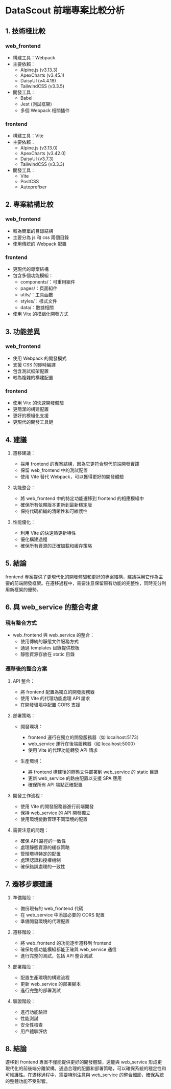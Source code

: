# DataScout 前端專案比較分析

## 1. 技術棧比較

### web_frontend
- 構建工具：Webpack
- 主要依賴：
  - Alpine.js (v3.13.3)
  - ApexCharts (v3.45.1)
  - DaisyUI (v4.4.19)
  - TailwindCSS (v3.3.5)
- 開發工具：
  - Babel
  - Jest (測試框架)
  - 多個 Webpack 相關插件

### frontend
- 構建工具：Vite
- 主要依賴：
  - Alpine.js (v3.13.0)
  - ApexCharts (v3.42.0)
  - DaisyUI (v3.7.3)
  - TailwindCSS (v3.3.3)
- 開發工具：
  - Vite
  - PostCSS
  - Autoprefixer

## 2. 專案結構比較

### web_frontend
- 較為簡單的目錄結構
- 主要分為 js 和 css 兩個目錄
- 使用傳統的 Webpack 配置

### frontend
- 更現代的專案結構
- 包含多個功能模組：
  - components/：可重用組件
  - pages/：頁面組件
  - utils/：工具函數
  - styles/：樣式文件
  - data/：數據相關
- 使用 Vite 的模組化開發方式

## 3. 功能差異

### web_frontend
- 使用 Webpack 的開發模式
- 支援 CSS 的即時編譯
- 包含測試框架配置
- 較為複雜的構建配置

### frontend
- 使用 Vite 的快速開發體驗
- 更簡潔的構建配置
- 更好的模組化支援
- 更現代的開發工具鏈

## 4. 建議

1. 遷移建議：
   - 採用 frontend 的專案結構，因為它更符合現代前端開發實踐
   - 保留 web_frontend 中的測試配置
   - 使用 Vite 替代 Webpack，可以獲得更好的開發體驗

2. 功能整合：
   - 將 web_frontend 中的特定功能遷移到 frontend 的相應模組中
   - 確保所有依賴版本更新到最新穩定版
   - 保持代碼組織的清晰性和可維護性

3. 性能優化：
   - 利用 Vite 的快速熱更新特性
   - 優化構建過程
   - 確保所有資源的正確加載和緩存策略

## 5. 結論

frontend 專案提供了更現代化的開發體驗和更好的專案結構，建議採用它作為主要的前端開發框架。在遷移過程中，需要注意保留原有功能的完整性，同時充分利用新框架的優勢。

## 6. 與 web_service 的整合考慮

### 現有整合方式
- web_frontend 與 web_service 的整合：
  - 使用傳統的靜態文件服務方式
  - 通過 templates 目錄提供模板
  - 靜態資源存放在 static 目錄

### 遷移後的整合方案
1. API 整合：
   - 將 frontend 配置為獨立的開發服務器
   - 使用 Vite 的代理功能處理 API 請求
   - 在開發環境中配置 CORS 支援

2. 部署策略：
   - 開發環境：
     - frontend 運行在獨立的開發服務器（如 localhost:5173）
     - web_service 運行在後端服務器（如 localhost:5000）
     - 使用 Vite 的代理功能轉發 API 請求
   
   - 生產環境：
     - 將 frontend 構建後的靜態文件部署到 web_service 的 static 目錄
     - 更新 web_service 的路由配置以支援 SPA 應用
     - 確保所有 API 端點正確配置

3. 開發工作流程：
   - 使用 Vite 的開發服務器進行前端開發
   - 保持 web_service 的 API 開發獨立
   - 使用環境變數管理不同環境的配置

4. 需要注意的問題：
   - 確保 API 路徑的一致性
   - 處理靜態資源的緩存策略
   - 管理環境特定的配置
   - 處理認證和授權機制
   - 確保錯誤處理的一致性

## 7. 遷移步驟建議

1. 準備階段：
   - 備份現有的 web_frontend 代碼
   - 在 web_service 中添加必要的 CORS 配置
   - 準備開發環境的代理配置

2. 遷移階段：
   - 將 web_frontend 的功能逐步遷移到 frontend
   - 確保每個功能模組都能正確與 web_service 通信
   - 進行完整的測試，包括 API 整合測試

3. 部署階段：
   - 配置生產環境的構建流程
   - 更新 web_service 的部署腳本
   - 進行完整的部署測試

4. 驗證階段：
   - 進行功能驗證
   - 性能測試
   - 安全性檢查
   - 用戶體驗評估

## 8. 結論

遷移到 frontend 專案不僅能提供更好的開發體驗，還能與 web_service 形成更現代化的前後端分離架構。通過合理的配置和部署策略，可以確保系統的穩定性和可維護性。在遷移過程中，需要特別注意與 web_service 的整合細節，確保系統的整體功能不受影響。 